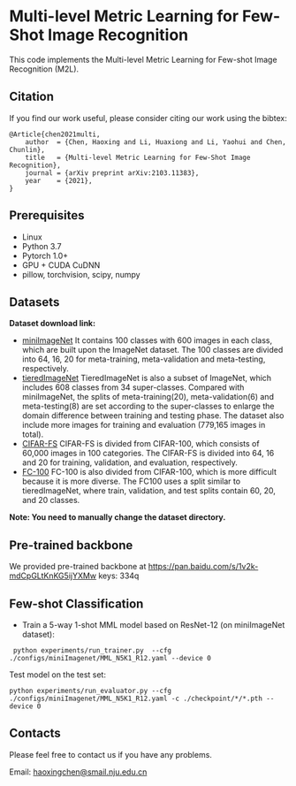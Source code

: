 # Multi-level Metric Learning for Few-Shot Image Recognition
This code implements the Multi-level Metric Learning for Few-shot Image Recognition (M2L).


## Citation
If you find our work useful, please consider citing our work using the bibtex:
```
@Article{chen2021multi,
	author  = {Chen, Haoxing and Li, Huaxiong and Li, Yaohui and Chen, Chunlin},
	title   = {Multi-level Metric Learning for Few-Shot Image Recognition},
	journal = {arXiv preprint arXiv:2103.11383},
	year    = {2021},
}
```


## Prerequisites
* Linux
* Python 3.7
* Pytorch 1.0+
* GPU + CUDA CuDNN
* pillow, torchvision, scipy, numpy

## Datasets
**Dataset download link:**
* [miniImageNet](https://drive.google.com/file/d/1fUBrpv8iutYwdL4xE1rX_R9ef6tyncX9/view) It contains 100 classes with 600 images in each class, which are built upon the ImageNet dataset. The 100 classes are divided into 64, 16, 20 for meta-training, meta-validation and meta-testing, respectively.
* [tieredImageNet](https://drive.google.com/drive/folders/163HGKZTvfcxsY96uIF6ILK_6ZmlULf_j?usp=sharing)
TieredImageNet is also a subset of ImageNet, which includes 608 classes from 34 super-classes. Compared with miniImageNet, the splits of meta-training(20), meta-validation(6) and meta-testing(8) are set according to the super-classes to enlarge the domain difference between training and testing phase. The dataset also include more images for training and evaluation (779,165 images in total).
* [CIFAR-FS](https://drive.google.com/file/d/1GjGMI0q3bgcpcB_CjI40fX54WgLPuTpS/view?usp=sharing)
CIFAR-FS is divided from CIFAR-100, which consists of 60,000 images in 100 categories. The CIFAR-FS is divided into 64, 16 and 20 for training, validation, and evaluation, respectively.
* [FC-100](https://drive.google.com/file/d/1_ZsLyqI487NRDQhwvI7rg86FK3YAZvz1/view?usp=sharing)
FC-100 is also divided from CIFAR-100, which is more difficult because it is more diverse. The FC100 uses a split similar to tieredImageNet, where train, validation, and test splits contain 60, 20, and 20 classes.


**Note: You need to manually change the dataset directory.**

## Pre-trained backbone
We provided pre-trained backbone at https://pan.baidu.com/s/1v2k-mdCpGLtKnKG5ijYXMw  keys: 334q

## Few-shot Classification
* Train a 5-way 1-shot MML model based on ResNet-12 (on miniImageNet dataset):
```
 python experiments/run_trainer.py  --cfg ./configs/miniImagenet/MML_N5K1_R12.yaml --device 0
```
Test model on the test set:
```
python experiments/run_evaluator.py --cfg ./configs/miniImagenet/MML_N5K1_R12.yaml -c ./checkpoint/*/*.pth --device 0
```

## Contacts
Please feel free to contact us if you have any problems.

Email: haoxingchen@smail.nju.edu.cn
